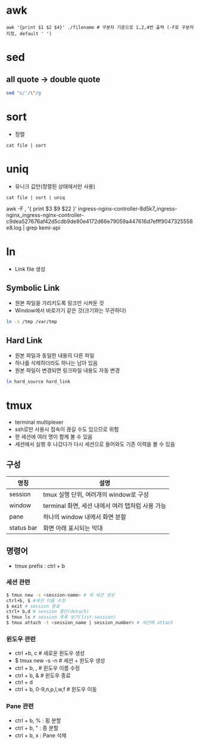 # awk
```shell
awk '{print $1 $2 $4}' ./filename # 구분자 기준으로 1,2,4번 출력 (-F로 구분자 지정, default ' ')
```
# sed
## all quote -> double quote
```bash
sed "s/'/\"/g
```
# sort
- 정렬
```shell
cat file | sort
```
# uniq
- 유니크 값만(정렬된 상태에서만 사용)
```shell
cat file | sort | uniq
```

awk -F , '{ print $3 $9 $22 }' ingress-nginx-controller-8d5k7_ingress-nginx_ingress-nginx-controller-c9dea527676af42d5cdb9de80e4172d66e79059a447616d7efff9047325558e8.log | grep kemi-api

# ln
- Link file 생성
## Symbolic Link
- 원본 파일을 가리키도록 링크만 시켜둔 것
- Window에서 바로가기 같은 것(크기와는 무관하다)
```bash
ln -s /tmp /var/tmp
```
## Hard Link
- 원본 파일과 동일한 내용의 다른 파일
- 하나를 삭제하더라도 하나는 남아 있음
- 원본 파일이 변경되면 링크파일 내용도 자동 변경
```bash
ln hard_source hard_link
```
# tmux
- terminal multiplexer
- ssh로만 사용시 접속이 끊길 수도 있으므로 위험
- 한 세션에 여러 명이 함께 볼 수 있음
- 세션에서 실행 후 나갔다가 다시 세션으로 들어와도 기존 이력을 볼 수 있음
## 구성
| 명칭    | 설명        |
|-------|------------|
|session | tmux 실행 단위, 여러개의 window로 구성|
|window | terminal 화면, 세션 내에서 여러 탭처럼 사용 가능|
|pane |하나의 window 내에서 화면 분할|
|status bar | 화면 아래 표시되는 막대|
## 명령어
- tmux prefix : ctrl + b
### 세션 관련
```bash
$ tmux new -s <session-name> # 새 세션 생성
ctrl+b, $ #세션 이름 수정
$ exit # session 종료
ctrl+ b,d # session 중단(detach)
$ tmux ls # session 목록 보기(list-session)
$ tmux attach -t <session_name | session_number> # 세션에 attach
```
### 윈도우 관련
- ctrl +b, c # 새로운 윈도우 생성
- $ tmux new -s <session-name> -n <window-name> # 세션 + 윈도우 생성
- ctrl + b, , # 윈도우 이름 수정
- ctrl + b, & # 윈도우 종료
- ctrl + d
- ctrl + b, 0-9,n,p,l,w,f # 윈도우 이동


### Pane 관련
- ctrl + b, % : 횡 분할
- ctrl + b, " : 종 분할
- ctrl + b, x : Pane 삭제

